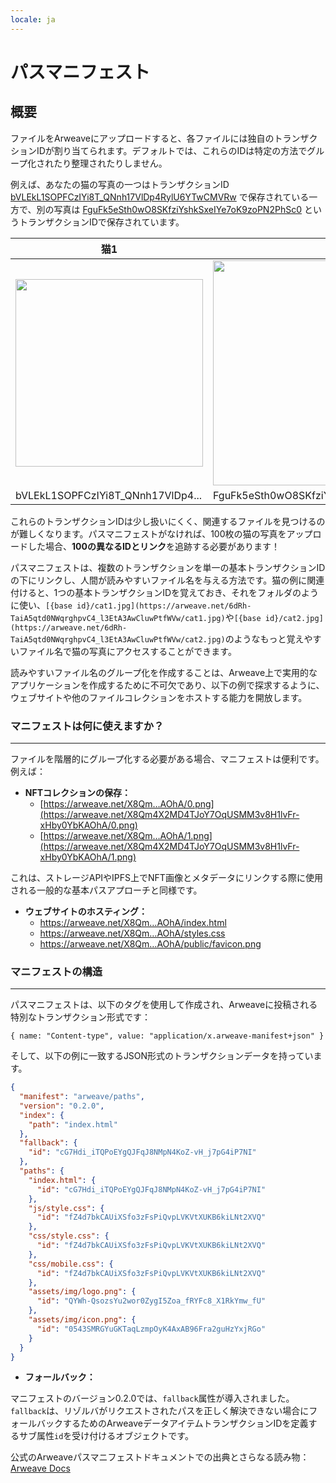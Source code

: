 ```yaml
---
locale: ja
---
```

# パスマニフェスト

## 概要

ファイルをArweaveにアップロードすると、各ファイルには独自のトランザクションIDが割り当てられます。デフォルトでは、これらのIDは特定の方法でグループ化されたり整理されたりしません。

例えば、あなたの猫の写真の一つはトランザクションID [bVLEkL1SOPFCzIYi8T_QNnh17VlDp4RylU6YTwCMVRw](https://arweave.net/bVLEkL1SOPFCzIYi8T_QNnh17VlDp4RylU6YTwCMVRw) で保存されている一方で、別の写真は [FguFk5eSth0wO8SKfziYshkSxeIYe7oK9zoPN2PhSc0](https://arweave.net/FguFk5eSth0wO8SKfziYshkSxeIYe7oK9zoPN2PhSc0) というトランザクションIDで保存されています。

| 猫1 | 猫2 |
|------|------|
| <img src="https://arweave.net/bVLEkL1SOPFCzIYi8T_QNnh17VlDp4RylU6YTwCMVRw" width="300">|<img src="https://arweave.net/FguFk5eSth0wO8SKfziYshkSxeIYe7oK9zoPN2PhSc0" width="360"> |
| bVLEkL1SOPFCzIYi8T_QNnh17VlDp4... | FguFk5eSth0wO8SKfziYshkSxeIYe7oK9zoPN2PhSc0 |

これらのトランザクションIDは少し扱いにくく、関連するファイルを見つけるのが難しくなります。パスマニフェストがなければ、100枚の猫の写真をアップロードした場合、**100の異なるIDとリンク**を追跡する必要があります！ 

パスマニフェストは、複数のトランザクションを単一の基本トランザクションIDの下にリンクし、人間が読みやすいファイル名を与える方法です。猫の例に関連付けると、1つの基本トランザクションIDを覚えておき、それをフォルダのように使い、`[{base id}/cat1.jpg](https://arweave.net/6dRh-TaiA5qtd0NWqrghpvC4_l3EtA3AwCluwPtfWVw/cat1.jpg)`や`[{base id}/cat2.jpg](https://arweave.net/6dRh-TaiA5qtd0NWqrghpvC4_l3EtA3AwCluwPtfWVw/cat2.jpg)`のようなもっと覚えやすいファイル名で猫の写真にアクセスすることができます。

読みやすいファイル名のグループ化を作成することは、Arweave上で実用的なアプリケーションを作成するために不可欠であり、以下の例で探求するように、ウェブサイトや他のファイルコレクションをホストする能力を開放します。

### マニフェストは何に使えますか？

---

ファイルを階層的にグループ化する必要がある場合、マニフェストは便利です。例えば：

- **NFTコレクションの保存：**
    - [https://arweave.net/X8Qm…AOhA/0.png](https://arweave.net/X8Qm4X2MD4TJoY7OqUSMM3v8H1lvFr-xHby0YbKAOhA/0.png)
    - [https://arweave.net/X8Qm…AOhA/1.png](https://arweave.net/X8Qm4X2MD4TJoY7OqUSMM3v8H1lvFr-xHby0YbKAOhA/1.png)

これは、ストレージAPIやIPFS上でNFT画像とメタデータにリンクする際に使用される一般的な基本パスアプローチと同様です。

- **ウェブサイトのホスティング：**
    - https://arweave.net/X8Qm…AOhA/index.html
    - https://arweave.net/X8Qm…AOhA/styles.css
    - https://arweave.net/X8Qm…AOhA/public/favicon.png

### マニフェストの構造

---

パスマニフェストは、以下のタグを使用して作成され、Arweaveに投稿される特別なトランザクション形式です：

`{ name: "Content-type", value: "application/x.arweave-manifest+json" }`

そして、以下の例に一致するJSON形式のトランザクションデータを持っています。


```json
{
  "manifest": "arweave/paths",
  "version": "0.2.0",
  "index": {
    "path": "index.html"
  },
  "fallback": {
    "id": "cG7Hdi_iTQPoEYgQJFqJ8NMpN4KoZ-vH_j7pG4iP7NI"
  },
  "paths": {
    "index.html": {
      "id": "cG7Hdi_iTQPoEYgQJFqJ8NMpN4KoZ-vH_j7pG4iP7NI"
    },
    "js/style.css": {
      "id": "fZ4d7bkCAUiXSfo3zFsPiQvpLVKVtXUKB6kiLNt2XVQ"
    },
    "css/style.css": {
      "id": "fZ4d7bkCAUiXSfo3zFsPiQvpLVKVtXUKB6kiLNt2XVQ"
    },
    "css/mobile.css": {
      "id": "fZ4d7bkCAUiXSfo3zFsPiQvpLVKVtXUKB6kiLNt2XVQ"
    },
    "assets/img/logo.png": {
      "id": "QYWh-QsozsYu2wor0ZygI5Zoa_fRYFc8_X1RkYmw_fU"
    },
    "assets/img/icon.png": {
      "id": "0543SMRGYuGKTaqLzmpOyK4AxAB96Fra2guHzYxjRGo"
    }
  }
}
```

- **フォールバック：**

マニフェストのバージョン0.2.0では、`fallback`属性が導入されました。`fallback`は、リゾルバがリクエストされたパスを正しく解決できない場合にフォールバックするためのArweaveデータアイテムトランザクションIDを定義するサブ属性`id`を受け付けるオブジェクトです。

公式のArweaveパスマニフェストドキュメントでの出典とさらなる読み物： [Arweave Docs](https://github.com/ArweaveTeam/arweave/blob/master/doc/path-manifest-schema.md)